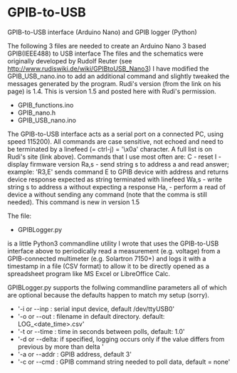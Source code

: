 # GPIB-to-USB
GPIB-to-USB interface (Arduino Nano) and GPIB logger (Python)

The following 3 files are needed to create an Arduino Nano 3 based GPIB(IEEE488) to USB interface
The files and the schematics were originally developed by Rudolf Reuter (see http://www.rudiswiki.de/wiki/GPIBtoUSB_Nano3)
I have modified the GPIB_USB_nano.ino to add an additional command and slightly tweaked the messages generated by the program. Rudi's version (from the link on his page) is 1.4. This is version 1.5 and posted here with Rudi's permission. 
  - GPIB_functions.ino
  - GPIB_nano.h
  - GPIB_USB_nano.ino
  
The GPIB-to-USB interface acts as a serial port on a connected PC, using speed 115200). All commands are case sensitive, not echoed and need to be terminated by a linefeed (= ctrl-j) = '\x0a' character. A full list is on Rudi's site (link above). Commands that I use most often are:
 C     - reset
 I     - display firmware version
 Ra,s  - send string s to address a and read answer; example: 'R3,E<linefeed>' sends command E to GPIB device with address and returns device response expected as string terminated with linefeed
 Wa,s  - write string s to address a  without expecting a response
 Ha,   - perform a read of device a without sending any command (note that the comma is still needed).  This command is new in version 1.5

The file:
  - GPIBLogger.py
  
is a little Python3 commandline utility I wrote that uses the GPIB-to-USB interface above to periodically read a measurement (e.g. voltage) from a GPIB-connected multimeter (e.g. Solartron 7150+) and logs it with a timestamp in a file (CSV format) to allow it to be directly opened as a spreadsheet program like MS Excel or LibreOffice Calc. 

GPIBLogger.py supports the follwing commandline parameters all of which are optional because the defaults happen to match my setup (sorry). 
- '-i or --inp  : serial input device, default /dev/ttyUSB0'
- '-o or --out  : filename in default directory. default: LOG_<date_time>.csv'
- '-t or --time : time in seconds between polls, default: 1.0'
- '-d or --delta: if specified, logging occurs only if the value differs from previous by more than delta '
- '-a or --addr : GPIB address, default 3'
- '-c or --cmd  : GPIB command string needed to poll data, default = none'
